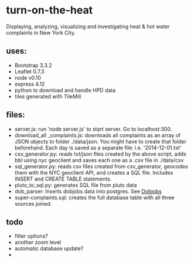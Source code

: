 # turn-on-the-heat

Displaying, analyzing, visualizing and investigating heat & hot water complaints in New York City.

## uses:

  * Bootstrap 3.3.2
  * Leaflet 0.7.3
  * node v0.10
  * express 4.12
  * python to download and handle HPD data
  * tiles generated with TileMill

## files:

  * server.js: run 'node server.js' to start server. Go to localhost:300.
  * download_all _complaints.js: downloads all complaints as an array of JSON objects to folder ./data/json. You might have to create that folder beforehand. Each day is saved as a separate file: i.e. '2014-12-01.txt'
  * csv_generator.py: reads txt/json files created by  the above script, adds bbl using nyc geoclient and saves each one as a .csv file in ./data/csv
  * sql_generator.py: reads csv files created from csv_generator, geocodes them with the NYC geoclient API, and creates a SQL file. Includes INSERT and CREATE TABLE statements. 
  * pluto_to_sql.py: generates SQL file from pluto data
  * dob_parser: Inserts dobjobs data into postgres. See [Dobjobs](https://github.com/aepyornis/DOB-Jobs)
  * super-complaints.sql: creates the full database table with all three sources joined. 

## todo

  * filter options?
  * another zoom level
  * automatic database update?
  * 